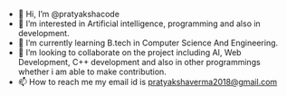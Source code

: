 - 👋 Hi, I’m @pratyakshacode
- 👀 I’m interested in Artificial intelligence, programming and also in development.
- 🌱 I’m currently learning B.tech in Computer Science And Engineering.
- 💞️ I’m looking to collaborate on the project including AI, Web Development, C++ development and also in other programmings whether i am able to make contribution.
- 📫 How to reach me my email id is pratyakshaverma2018@gmail.com

<!---
pratyakshacode/pratyakshacode is a ✨ special ✨ repository because its `README.md` (this file) appears on your GitHub profile.
You can click the Preview link to take a look at your changes.
--->
